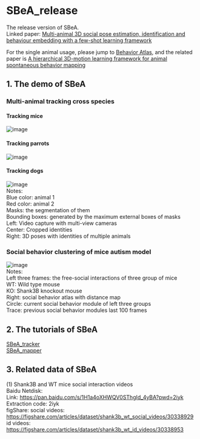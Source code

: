 # SBeA_release
The release version of SBeA.  
Linked paper: [Multi-animal 3D social pose estimation, identification and behaviour embedding with a few-shot learning framework](https://www.nature.com/articles/s42256-023-00776-5)  

For the single animal usage, please jump to [Behavior Atlas](https://github.com/huangkang314/Behavior-Atlas), and the related paper is [A hierarchical 3D-motion learning framework for animal spontaneous behavior mapping](https://www.nature.com/articles/s41467-021-22970-y)    
## 1. The demo of SBeA 
### Multi-animal tracking cross species
#### Tracking mice
![image](https://github.com/YNCris/SBeA_release/blob/main/demo/rec11-A1A6-20220822_visual.gif)  
#### Tracking parrots
![image](https://github.com/YNCris/SBeA_release/blob/main/demo/rec3-B1B2-20220919_visual.gif)  
#### Tracking dogs
![image](https://github.com/YNCris/SBeA_release/blob/main/demo/rec3-D1D2-20221009_visual.gif)  
Notes:  
Blue color: animal 1  
Red color: animal 2  
Masks: the segmentation of them  
Bounding boxes: generated by the maximum external boxes of masks  
Left: Video capture with multi-view cameras  
Center: Cropped identities  
Right: 3D poses with identities of multiple animals  
### Social behavior clustering of mice autism model
![image](https://github.com/YNCris/SBeA_release/blob/main/demo/embed_demo.gif)  
Notes:  
Left three frames: the free-social interactions of three group of mice  
WT: Wild type mouse  
KO: Shank3B knockout mouse  
Right: social behavior atlas with distance map  
Circle: current social behavior module of left three groups  
Trace: previous social behavior modules last 100 frames  
## 2. The tutorials of SBeA 
[SBeA_tracker](https://github.com/YNCris/SBeA_release/blob/main/README_SBeA_tracker.md)   
[SBeA_mapper](https://github.com/YNCris/SBeA_release/blob/main/README_SBeA_mapper.md)

## 3. Related data of SBeA
(1) Shank3B and WT mice social interaction videos  
Baidu Netdisk:  
Link: https://pan.baidu.com/s/1H1a4oXHWQV0SThgId_4yBA?pwd=2iyk  
Extraction code: 2iyk  
figShare:
social videos: https://figshare.com/articles/dataset/shank3b_wt_social_videos/30338929  
id videos: https://figshare.com/articles/dataset/shank3b_wt_id_videos/30338953
